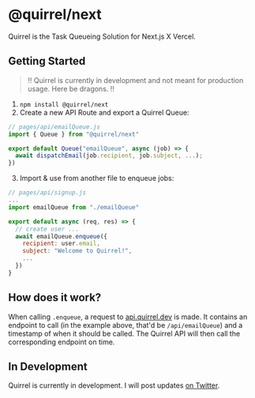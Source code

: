 # @quirrel/next

Quirrel is the Task Queueing Solution for Next.js X Vercel.

## Getting Started

> ‼ Quirrel is currently in development and not meant for production usage. Here be dragons. ‼

1. `npm install @quirrel/next`
2. Create a new API Route and export a Quirrel Queue:

```js
// pages/api/emailQueue.js
import { Queue } from "@quirrel/next"

export default Queue("emailQueue", async (job) => {
  await dispatchEmail(job.recipient, job.subject, ...);
})
```

3. Import & use from another file to enqueue jobs:

```js
// pages/api/signup.js
...
import emailQueue from "./emailQueue"

export default async (req, res) => {
  // create user ...
  await emailQueue.enqueue({
    recipient: user.email,
    subject: "Welcome to Quirrel!",
    ...
  })
}
```

## How does it work?

When calling `.enqueue`, a request to [api.quirrel.dev](https://api.quirrel.dev) is made. It contains an endpoint to call (in the example above, that'd be `/api/emailQueue`) and a timestamp of when it should be called.
The Quirrel API will then call the corresponding endpoint on time.

## In Development

Quirrel is currently in development. I will post updates [on Twitter](https://twitter.com/skn0tt).

